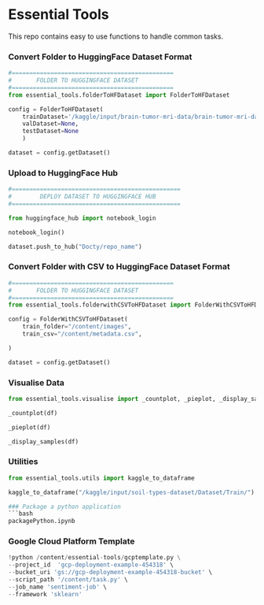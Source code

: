 # Essential Tools

This repo contains easy to use functions to handle common tasks.

### Convert Folder to HuggingFace Dataset Format
```python
#==============================================
#       FOLDER TO HUGGINGFACE DATASET
#==============================================
from essential_tools.folderToHFDataset import FolderToHFDataset

config = FolderToHFDataset(
    trainDataset='/kaggle/input/brain-tumor-mri-data/brain-tumor-mri-dataset', 
    valDataset=None, 
    testDataset=None 
    )

dataset = config.getDataset()
```

### Upload to HuggingFace Hub
```python
#================================================
#        DEPLOY DATASET TO HUGGINGFACE HUB
#================================================

from huggingface_hub import notebook_login

notebook_login()

dataset.push_to_hub("Docty/repo_name")
```

### Convert Folder with CSV to HuggingFace Dataset Format
```python
#==============================================
#       FOLDER TO HUGGINGFACE DATASET
#==============================================
from essential_tools.folderwithCSVToHFDataset import FolderWithCSVToHFDataset

config = FolderWithCSVToHFDataset(
    train_folder="/content/images",
    train_csv="/content/metadata.csv",

)

dataset = config.getDataset()
```

### Visualise Data
```python
from essential_tools.visualise import _countplot, _pieplot, _display_samples

_countplot(df)

_pieplot(df)

_display_samples(df)
```


### Utilities
```python
from essential_tools.utils import kaggle_to_dataframe

kaggle_to_dataframe("/kaggle/input/soil-types-dataset/Dataset/Train/")

### Package a python application
```bash
packagePython.ipynb
```

### Google Cloud Platform Template
```python
!python /content/essential-tools/gcptemplate.py \
--project_id  'gcp-deployment-example-454318' \
--bucket_uri 'gs://gcp-deployment-example-454318-bucket' \
--script_path '/content/task.py' \
--job_name 'sentiment-job' \
--framework 'sklearn'
```
